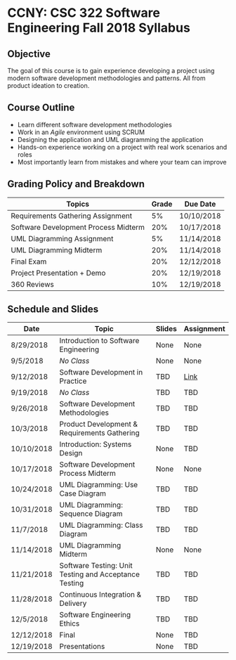 # CCNY: CSC 322 Software Engineering Fall 2018 Syllabus

## Objective

The goal of this course is to gain experience developing a project using modern software development methodologies and patterns. All from product ideation to creation.

## Course Outline

- Learn different software development methodologies
- Work in an *Agile* environment using SCRUM
- Designing the application and UML diagramming the application
- Hands-on experience working on a project with real work scenarios and roles
- Most importantly learn from mistakes and where your team can improve

## Grading Policy and Breakdown

| Topics | Grade | Due Date |
| --- | --- | --- |
| Requirements Gathering Assignment | 5% | 10/10/2018 |
| Software Development Process Midterm | 20% | 10/17/2018 |
| UML Diagramming Assignment | 5% | 11/14/2018 |
| UML Diagramming Midterm | 20% | 11/14/2018 |
| Final Exam | 20% | 12/12/2018 |
| Project Presentation + Demo | 20% | 12/19/2018 |
| 360 Reviews | 10% | 12/19/2018 |

## Schedule and Slides

| Date | Topic | Slides | Assignment |
| --- | --- | --- | --- |
| 8/29/2018 | Introduction to Software Engineering | None | None |
| 9/5/2018 | *No Class* | None | None |
| 9/12/2018 | Software Development in Practice | TBD | [Link](https://github.com/wchan2/presentations/blob/master/courses/ccny_csc322_fall_2018/slides/software_dev_in_practice.pdf) |
| 9/19/2018 | *No Class* | TBD | TBD |
| 9/26/2018 | Software Development Methodologies | TBD | TBD |
| 10/3/2018 | Product Development & Requirements Gathering | TBD | TBD |
| 10/10/2018 | Introduction: Systems Design | None | TBD |
| 10/17/2018 | Software Development Process Midterm | None | None |
| 10/24/2018 | UML Diagramming: Use Case Diagram | TBD | TBD |
| 10/31/2018 | UML Diagramming: Sequence Diagram | TBD | TBD |
| 11/7/2018 | UML Diagramming: Class Diagram | TBD | TBD |
| 11/14/2018 | UML Diagramming Midterm | None | None |
| 11/21/2018 | Software Testing: Unit Testing and Acceptance Testing | TBD | TBD |
| 11/28/2018 | Continuous Integration & Delivery | TBD | TBD |
| 12/5/2018 | Software Engineering Ethics | TBD | TBD |
| 12/12/2018 | Final | None | TBD |
| 12/19/2018 | Presentations | None | TBD |

